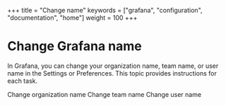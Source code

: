 +++
title = "Change name"
keywords = ["grafana", "configuration", "documentation", "home"]
weight = 100
+++

# Change Grafana name

In Grafana, you can change your organization name, team name, or user name in the Settings or Preferences. This topic provides instructions for each task.

Change organization name
Change team name
Change user name